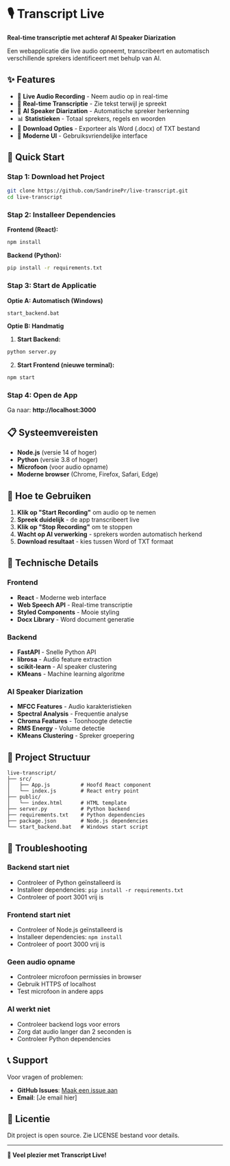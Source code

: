 # 🎙️ Transcript Live

**Real-time transcriptie met achteraf AI Speaker Diarization**

Een webapplicatie die live audio opneemt, transcribeert en automatisch verschillende sprekers identificeert met behulp van AI.

## ✨ Features

- 🎤 **Live Audio Recording** - Neem audio op in real-time
- 📝 **Real-time Transcriptie** - Zie tekst terwijl je spreekt
- 🤖 **AI Speaker Diarization** - Automatische spreker herkenning
- 📊 **Statistieken** - Totaal sprekers, regels en woorden
- 📄 **Download Opties** - Exporteer als Word (.docx) of TXT bestand
- 🎨 **Moderne UI** - Gebruiksvriendelijke interface

## 🚀 Quick Start

### Stap 1: Download het Project

```bash
git clone https://github.com/SandrinePr/live-transcript.git
cd live-transcript
```

### Stap 2: Installeer Dependencies

**Frontend (React):**
```bash
npm install
```

**Backend (Python):**
```bash
pip install -r requirements.txt
```

### Stap 3: Start de Applicatie

**Optie A: Automatisch (Windows)**
```bash
start_backend.bat
```

**Optie B: Handmatig**

1. **Start Backend:**
```bash
python server.py
```

2. **Start Frontend (nieuwe terminal):**
```bash
npm start
```

### Stap 4: Open de App

Ga naar: **http://localhost:3000**

## 📋 Systeemvereisten

- **Node.js** (versie 14 of hoger)
- **Python** (versie 3.8 of hoger)
- **Microfoon** (voor audio opname)
- **Moderne browser** (Chrome, Firefox, Safari, Edge)

## 🎯 Hoe te Gebruiken

1. **Klik op "Start Recording"** om audio op te nemen
2. **Spreek duidelijk** - de app transcribeert live
3. **Klik op "Stop Recording"** om te stoppen
4. **Wacht op AI verwerking** - sprekers worden automatisch herkend
5. **Download resultaat** - kies tussen Word of TXT formaat

## 🔧 Technische Details

### Frontend
- **React** - Moderne web interface
- **Web Speech API** - Real-time transcriptie
- **Styled Components** - Mooie styling
- **Docx Library** - Word document generatie

### Backend
- **FastAPI** - Snelle Python API
- **librosa** - Audio feature extraction
- **scikit-learn** - AI speaker clustering
- **KMeans** - Machine learning algoritme

### AI Speaker Diarization
- **MFCC Features** - Audio karakteristieken
- **Spectral Analysis** - Frequentie analyse
- **Chroma Features** - Toonhoogte detectie
- **RMS Energy** - Volume detectie
- **KMeans Clustering** - Spreker groepering

## 📁 Project Structuur

```
live-transcript/
├── src/
│   ├── App.js          # Hoofd React component
│   └── index.js        # React entry point
├── public/
│   └── index.html      # HTML template
├── server.py           # Python backend
├── requirements.txt    # Python dependencies
├── package.json        # Node.js dependencies
└── start_backend.bat   # Windows start script
```

## 🐛 Troubleshooting

### Backend start niet
- Controleer of Python geïnstalleerd is
- Installeer dependencies: `pip install -r requirements.txt`
- Controleer of poort 3001 vrij is

### Frontend start niet
- Controleer of Node.js geïnstalleerd is
- Installeer dependencies: `npm install`
- Controleer of poort 3000 vrij is

### Geen audio opname
- Controleer microfoon permissies in browser
- Gebruik HTTPS of localhost
- Test microfoon in andere apps

### AI werkt niet
- Controleer backend logs voor errors
- Zorg dat audio langer dan 2 seconden is
- Controleer Python dependencies

## 📞 Support

Voor vragen of problemen:
- **GitHub Issues**: [Maak een issue aan](https://github.com/SandrinePr/live-transcript/issues)
- **Email**: [Je email hier]

## 📄 Licentie

Dit project is open source. Zie LICENSE bestand voor details.

---

**🎉 Veel plezier met Transcript Live!**
